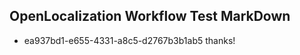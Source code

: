 ## OpenLocalization Workflow Test MarkDown
* ea937bd1-e655-4331-a8c5-d2767b3b1ab5 thanks!

<!--HONumber=Sep16_HO1-->


